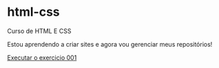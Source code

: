 # html-css
 Curso de HTML E CSS

Estou aprendendo a criar sites e agora vou gerenciar meus repositórios!

<a href= "https://thailanmendes.github.io/html-css/exercicios/ex001/">Executar o exercicio 001</a>